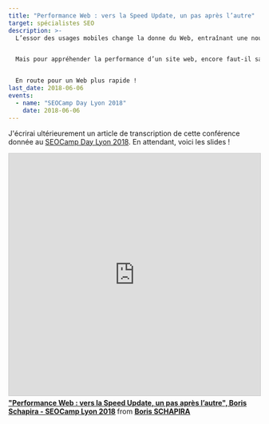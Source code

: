 ```yaml
---
title: "Performance Web : vers la Speed Update, un pas après l’autre"
target: spécialistes SEO
description: >-
  L’essor des usages mobiles change la donne du Web, entraînant une nouvel intérêt pour l’optimisation de l’expérience utilisateur, à commencer par la Performance Web. Google multiplie les expérimentations sur ce sujet-clé pour l’entreprise, au risque de souffler un vent de panique sur le marché.


  Mais pour appréhender la performance d’un site web, encore faut-il savoir quels indicateurs collecter, comment les interpréter et surtout comment les améliorer. Nous verrons également ensemble comment cette petite révolution va nécessiter, comme dans le reste de l’activité SEO, de l’agilité, de la veille, et une vraie volonté d’expérimentation.


  En route pour un Web plus rapide !
last_date: 2018-06-06
events: 
  - name: "SEOCamp Day Lyon 2018"
    date: 2018-06-06
---
```


J'écrirai ultérieurement un article de transcription de cette conférence donnée au [SEOCamp Day Lyon 2018](https://www.seo-camp.org/evenement/seo-campus-lyon-2018/). En attendant, voici les slides !

<iframe src="https://www.slideshare.net/slideshow/embed_code/key/uDzgZ1BUv9htEh" width="595" height="485" frameborder="0" marginwidth="0" marginheight="0" scrolling="no" style="border:1px solid #CCC; border-width:1px; margin-bottom:5px; max-width: 100%;" allowfullscreen> </iframe> <div style="margin-bottom:5px"> <strong> <a href="//www.slideshare.net/bschapira/performance-web-vers-la-speed-update-un-pas-aprs-lautre-boris-schapira-seocamp-lyon-2018" title="&quot;Performance Web : vers la Speed Update, un pas après l’autre&quot;, Boris Schapira - SEOCamp Lyon 2018" target="_blank">&quot;Performance Web : vers la Speed Update, un pas après l’autre&quot;, Boris Schapira - SEOCamp Lyon 2018</a> </strong> from <strong><a href="https://www.slideshare.net/bschapira" target="_blank">Boris SCHAPIRA</a></strong> </div>